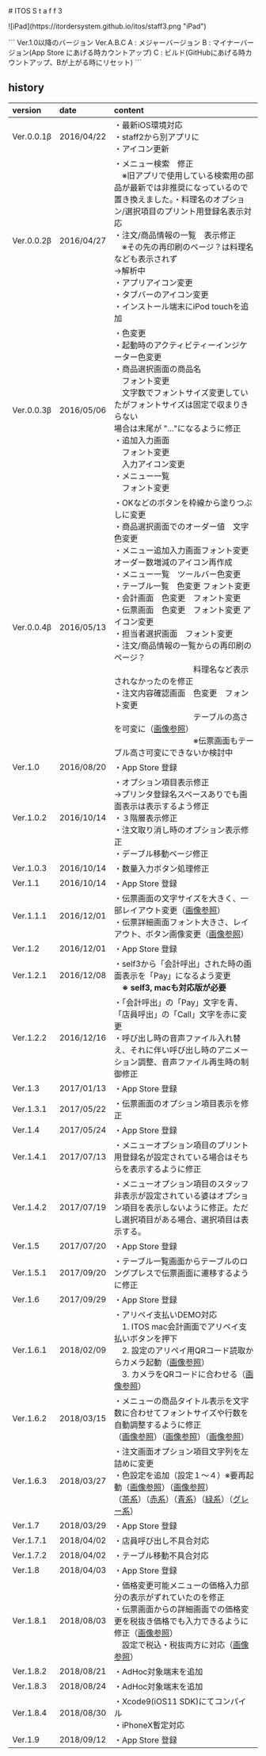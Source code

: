 <title>ITOS Self 3</title>
# ITOS S t a f f  3
<p class="center">
![iPad](https://itordersystem.github.io/itos/staff3.png "iPad")
</p>
```
Ver.1.0以降のバージョン
Ver.A.B.C
A : メジャーバージョン
B : マイナーバージョン(App Store にあげる時カウントアップ)
C : ビルド(GitHubにあげる時カウントアップ、Bが上がる時にリセット)
```

## history

| version | date | content |
|:--|:--|:--|
| Ver.0.0.1β | 2016/04/22 |・最新iOS環境対応<br>・staff2から別アプリに<br>・アイコン更新 |
| Ver.0.0.2β | 2016/04/27 |・メニュー検索　修正<br>　※旧アプリで使用している検索用の部品が最新では非推奨になっているので<br>置き換えました。・料理名のオプション/選択項目のプリント用登録名表示対応<br>・注文/商品情報の一覧　表示修正<br>　※その先の再印刷のページ？は料理名なども表示されず<br>    →解析中<br>・アプリアイコン変更<br>・タブバーのアイコン変更<br>・インストール端末にiPod touchを追加 |
| Ver.0.0.3β | 2016/05/06 |・色変更<br>・起動時のアクティビティーインジケーター色変更<br>・商品選択画面の商品名<br>　フォント変更　<br>　文字数でフォントサイズ変更していたがフォントサイズは固定で収まりきらない<br>場合は末尾が "..."になるように修正<br>・追加入力画面<br>　フォント変更<br>　入力アイコン変更<br>・メニュー一覧<br>　フォント変更 |
| Ver.0.0.4β | 2016/05/13 |・OKなどのボタンを枠線から塗りつぶしに変更<br>・商品選択画面でのオーダー値　文字色変更<br>・メニュー追加入力画面フォント変更<br>  オーダー数増減のアイコン再作成<br>・メニュー一覧　ツールバー色変更<br>・テーブル一覧　色変更 フォント変更<br>・会計画面　色変更　フォント変更<br>・伝票画面　色変更　フォント変更 アイコン変更<br>・担当者選択画面　フォント変更<br>・注文/商品情報の一覧からの再印刷のページ？　<br>　　　　　　　　　　料理名など表示されなかったのを修正<br>・注文内容確認画面　色変更　フォント変更<br>　　　　　　　　　　テーブルの高さを可変に（<a href="./histimage/20160513_1.png">画像参照</a>）<br>　　　　　　　　　　※伝票画面もテーブル高さ可変にできないか検討中 |
| Ver.1.0 | 2016/08/20 |・App Store 登録 |
| Ver.1.0.2 | 2016/10/14 |・オプション項目表示修正<br>    ->プリンタ登録名スペースありでも画面表示は表示するよう修正<br>・３階層表示修正<br>・注文取り消し時のオプション表示修正<br>・デーブル移動ページ修正|
| Ver.1.0.3 | 2016/10/14 |・数量入力ボタン処理修正 |
| Ver.1.1 | 2016/10/14 |・App Store 登録 |
| Ver.1.1.1 | 2016/12/01 |・伝票画面の文字サイズを大きく、一部レイアウト変更（<a href="./histimage/1_1_1_1.png">画像参照</a>）<br> ・伝票詳細画面フォント大きさ、レイアウト、ボタン画像変更（<a href="./histimage/1_1_1_2.png">画像参照</a>）|
| Ver.1.2 | 2016/12/01 |・App Store 登録 |
| Ver.1.2.1 | 2016/12/08 |・self3から「会計呼出」された時の画面表示を「Pay」になるよう変更<br>　**※ self3, macも対応版が必要** |
| Ver.1.2.2 | 2016/12/16 |・「会計呼出」の「Pay」文字を青、「店員呼出」の「Call」文字を赤に変更<br>・呼び出し時の音声ファイル入れ替え、それに伴い呼び出し時のアニメーション調整、音声ファイル再生時の制御修正 |
| Ver.1.3 | 2017/01/13 |・App Store 登録 |
| Ver.1.3.1 | 2017/05/22 |・伝票画面のオプション項目表示を修正|
| Ver.1.4 | 2017/05/24 |・App Store 登録 |
| Ver.1.4.1 | 2017/07/13 |・メニューオプション項目のプリント用登録名が設定されている場合はそちらを表示するように修正 |
| Ver.1.4.2 | 2017/07/19 |・メニューオプション項目のスタッフ非表示が設定されている婆はオプション項目を表示しないように修正。ただし選択項目がある場合、選択項目は表示する。 |
| Ver.1.5 | 2017/07/20 |・App Store 登録 |
| Ver.1.5.1 | 2017/09/20 |・テーブル一覧画面からテーブルのロングプレスで伝票画面に遷移するように修正 |
| Ver.1.6 | 2017/09/29 |・App Store 登録 |
| Ver.1.6.1 | 2018/02/09 |・アリペイ支払いDEMO対応<br>　1. ITOS mac会計画面でアリペイ支払いボタンを押下<br>　2. 設定のアリペイ用QRコード読取からカメラ起動（<a href="./histimage/1_6_1_1.png">画像参照</a>）<br>　3. カメラをQRコードに合わせる（<a href="./histimage/1_6_1_2.png">画像参照</a>）|
| Ver.1.6.2 | 2018/03/15 |・メニューの商品タイトル表示を文字数に合わせてフォントサイズや行数を自動調整するように修正<br>（<a href="./histimage/1_6_2_1.png">画像参照</a>）（<a href="./histimage/1_6_2_2.png">画像参照</a>）（<a href="./histimage/1_6_2_3.png">画像参照</a>）|
| Ver.1.6.3 | 2018/03/27 |・注文画面オプション項目文字列を左詰めに変更<br>・色設定を追加（設定１〜４）※要再起動（<a href="./histimage/1_6_3_1.png">画像参照</a>）（<a href="./histimage/1_6_3_2.png">画像参照</a>）<br>（<a href="./histimage/1_6_3_3.png">茶系</a>）（<a href="./histimage/1_6_3_4.png">赤系</a>）（<a href="./histimage/1_6_3_5.png">青系</a>）（<a href="./histimage/1_6_3_6.png">緑系</a>）（<a href="./histimage/1_6_3_7.png">グレー系</a>）|
| Ver.1.7 | 2018/03/29 |・App Store 登録 |
| Ver.1.7.1 | 2018/04/02 |・店員呼び出し不具合対応 |
| Ver.1.7.2 | 2018/04/02 |・テーブル移動不具合対応 |
| Ver.1.8 | 2018/04/03 |・App Store 登録 |
| Ver.1.8.1 | 2018/08/03 |・価格変更可能メニューの価格入力部分の表示がずれていたのを修正<br>・伝票画面からの詳細画面での価格変更を税抜き価格でも入力できるように修正（<a href="./histimage/1_8_1_1.png">画像参照</a>）<br>　設定で税込・税抜両方に対応（<a href="./histimage/1_8_1_2.png">画像参照</a>） |
| Ver.1.8.2 | 2018/08/21 |・AdHoc対象端末を追加 |
| Ver.1.8.3 | 2018/08/24 |・AdHoc対象端末を追加 |
| Ver.1.8.4 | 2018/08/30 |・Xcode9(iOS11 SDK)にてコンパイル<br>・iPhoneX暫定対応 |
| Ver.1.9 | 2018/09/12 |・App Store 登録 |
